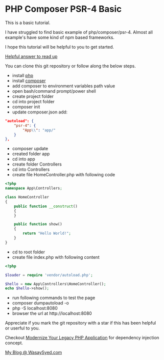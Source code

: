 PHP Composer PSR-4 Basic
=============

This is a basic tutorial.

I have struggled to find basic example of php/composer/psr-4.
Almost all example's have some kind of npm based frameworks.

I hope this tutorial will be helpful to you to get started.

[Helpful answer to read up](https://stackoverflow.com/questions/28046052/composer-autoload-full-example)

You can clone this git repository or follow along the below steps.

* install [php](http://php.net)
* install [composer](http://getcomposer.org/)
* add composer to environment variables path value
* open bash/command prompt/power shell
* create project folder
* cd into project folder
* composer init
* update composer.json add:
```json
"autoload": {
    "psr-4": {
        "App\\": "app/"
    }
},
```
* composer update
* created folder app
* cd into app
* create folder Controllers
* cd into Controllers
* create file HomeController.php with following code
```php
<?php
namespace App\Controllers;

class HomeController
{
    public function __construct()
    {
    }

    public function show()
    {
        return "Hello World!";
    }
}
```
* cd to root folder
* create file index.php with following content
```php
<?php

$loader = require 'vendor/autoload.php';

$hello = new App\Controllers\HomeController();
echo $hello->show();
```
* run following commands to test the page
* composer dumpautoload -o
* php -S localhost:8080
* browser the url at http://localhost:8080

Appreciate if you mark the git repository with a star if this has been helpful or userful to you.

Checkout [Modernize Your Legacy PHP Application](http://mlaphp.com/) for dependency injection concept.

[My Blog @ WasaySyed.com](http://www.wasaysyed.com)
